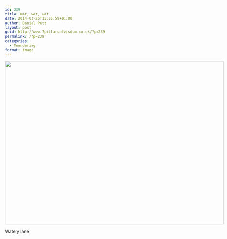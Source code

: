 ```yaml
---
id: 239
title: Wet, wet, wet
date: 2014-02-25T13:05:59+01:00
author: Daniel Pett
layout: post
guid: http://www.7pillarsofwisdom.co.uk/?p=239
permalink: /?p=239
categories:
  - Meandering
format: image
---
```

<div style="width: 730px" class="wp-caption alignnone">
  <img src="https://scontent-b-lhr.xx.fbcdn.net/hphotos-prn2/t1.0-9/p180x540/1901155_10152224759871071_2137164304_n.jpg" alt="" width="720" height="540" />
  
  <p class="wp-caption-text">
    Watery lane
  </p>
</div>
